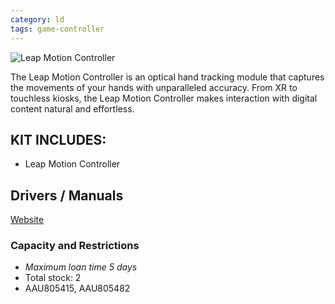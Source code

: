 ```yaml
---
category: ld
tags: game-controller
---
```

![Leap Motion Controller](../../assets/images/equip/leap.jpg)

The Leap Motion Controller is an optical hand tracking module that captures the movements of your hands with unparalleled accuracy. From XR to touchless kiosks, the Leap Motion Controller makes interaction with digital content natural and effortless.

## KIT INCLUDES:
- Leap Motion Controller

## Drivers / Manuals

[Website](https://www.ultraleap.com/product/leap-motion-controller/)

### Capacity and Restrictions

- *Maximum loan time 5 days*
- Total stock: 2
- AAU805415, AAU805482
